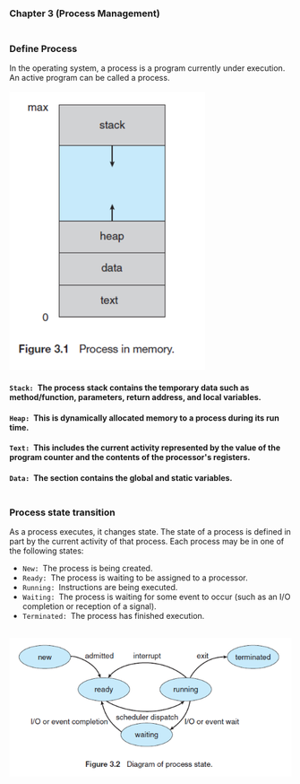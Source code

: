 ### Chapter 3 (Process Management)

### **<br/>Define Process**
In the operating system, a process is a program currently under execution. An active program can be called a process.<br/><br/>
<img src ="./Capture1.PNG" width = "350"/>
<br/>
#### `Stack: `The process stack contains the temporary data such as method/function, parameters, return address, and local variables.<br/>
#### `Heap: `This is dynamically allocated memory to a process during its run time.<br/>
#### `Text: `This includes the current activity represented by the value of the program counter and the contents of the processor's registers.<br/>
#### `Data: `The section contains the global and static variables.<br/>

### **<br/>Process state transition**
As a process executes, it changes state. The state of a process is defined in part by the current activity of that process. Each process may be in one of the following states:<br/>
- `New: `The process is being created.
- `Ready: `The process is waiting to be assigned to a processor.
- `Running: `Instructions are being executed.
- `Waiting: `The process is waiting for some event to occur (such as an I/O completion or reception of a signal).
- `Terminated: `The process has finished execution.
<br/>
<img src ="./Capture2.PNG" width = "600"/>




